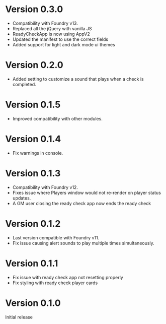 # Version 0.3.0
- Compatibility with Foundry v13.
- Replaced all the jQuery with vanilla JS
- ReadyCheckApp is now using AppV2
- Updated the manifest to use the correct fields
- Added support for light and dark mode ui themes

# Version 0.2.0
- Added setting to customize a sound that plays when a check is completed.

# Version 0.1.5
- Improved compatibility with other modules.

# Version 0.1.4
- Fix warnings in console.

# Version 0.1.3
- Compatibility with Foundry v12.
- Fixes issue where Players window would not re-render on player status updates.
- A GM user closing the ready check app now ends the ready check

# Version 0.1.2
- Last version compatible with Foundry v11.
- Fix issue causing alert sounds to play multiple times simultaneously.

# Version 0.1.1
- Fix issue with ready check app not resetting properly
- Fix styling with ready check player cards

# Version 0.1.0
Initial release

